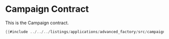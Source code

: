 # Campaign Contract

This is the Campaign contract.

```rust
{{#include ../../../listings/applications/advanced_factory/src/campaign.cairo:contract}}
```
